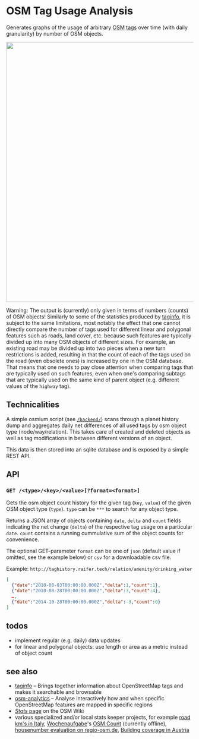 OSM Tag Usage Analysis
======================

Generates graphs of the usage of arbitrary [OSM](//osm.org) [tags](//wiki.openstreetmap.org/wiki/Tags) over time (with daily granularity) by number of OSM objects.

<img src="https://wiki.openstreetmap.org/w/images/a/a6/Highway%3Dford_vs_ford%3Dyes.svg" width="700">

Warning: The output is (currently) only given in terms of numbers (counts) of OSM objects! Similarly to some of the statistics produced by [taginfo](//taginfo.openstreetmap.org), it is subject to the same limitations, most notably the effect that one cannot directly compare the number of tags used for different linear and polygonal features such as roads, land cover, etc. because such features are typically divided up into many OSM objects of different sizes. For example, an existing road may be divided up into two pieces when a new turn restrictions is added, resulting in that the count of each of the tags used on the road (even obsolete ones) is increased by one in the OSM database. That means that one needs to pay close attention when comparing tags that are typically used on such features, even when one's comparing subtags that are typically used on the same kind of parent object (e.g. different values of the `highway` tag).

Technicalities
--------------

A simple osmium script (see [`/backend/`](https://github.com/tyrasd/taghistory/tree/master/backend)) scans through a planet history dump and aggregates daily net differences of all used tags by osm object type (node/way/relation). This takes care of created and deleted objects as well as tag modifications in between different versions of an object.

This data is then stored into an sqlite database and is exposed by a simple REST API.

API
---

### `GET /<type>/<key>/<value>[?format=<format>]`

Gets the osm object count history for the given tag (`key`, `value`) of the given OSM object type (`type`). `type` can be `***` to search for any object type.

Returns a JSON array of objects containing `date`, `delta` and `count` fields indicating the net change (`delta`) of the respective tag usage on a particular `date`. `count` contains a running cummulative sum of the object counts for convenience.

The optional GET-parameter `format` can be one of `json` (default value if omitted, see the example below) or `csv` for a downloadable csv file.

Example: `http://taghistory.raifer.tech/relation/amenity/drinking_water`

```json
[
  {"date":"2010-08-03T00:00:00.000Z","delta":1,"count":1},
  {"date":"2010-08-28T00:00:00.000Z","delta":3,"count":4},
  …,
  {"date":"2014-10-28T00:00:00.000Z","delta":-3,"count":0}
]
```

todos
-----

* implement regular (e.g. daily) data updates
* for linear and polygonal objects: use length or area as a metric instead of object count

see also
--------

* [taginfo](https://github.com/joto/taginfo) – Brings together information about OpenStreetMap tags and makes it searchable and browsable
* [osm-analytics](https://github.com/hotosm/osm-analytics) – Analyse interactively how and when specific OpenStreetMap features are mapped in specific regions
* [*Stats* page](http://wiki.openstreetmap.org/wiki/Stats) on the OSM Wiki
* various specialized and/or local stats keeper projects, for example [road km's in Italy](http://www.gfoss.it/osm/stat/), [Wochenaufgabe](http://blog.openstreetmap.de/blog/category/wochenaufgabe/)'s [OSM Count](http://thefive.sabic.uberspace.de/table/GuidePost_Node.html) (currently offline), [
housenumber evaluation on regio-osm.de](http://regio-osm.de/hausnummerauswertung/theoretischeabdeckung.html), [Building coverage in Austria](https://osm-austria-building-coverage.thomaskonrad.at/)
